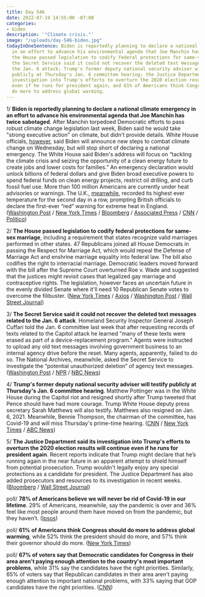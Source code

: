 ```yaml
---
title: Day 546
date: 2022-07-19 14:55:00 -07:00
categories:
- biden
description: '"Climate crisis."'
image: "/uploads/day-546-biden.jpg"
todayInOneSentence: Biden is reportedly planning to declare a national climate emergency
  in an effort to advance his environmental agenda that Joe Manchin has twice sabotaged;
  the House passed legislation to codify federal protections for same-sex marriage;
  the Secret Service said it could not recover the deleted text messages related to
  the Jan. 6 attack; Trump's former deputy national security adviser will testify
  publicly at Thursday's Jan. 6 committee hearing; the Justice Department said its
  investigation into Trump's efforts to overturn the 2020 election results will continue
  even if he runs for president again; and 61% of Americans think Congress should
  do more to address global warming.
---
```


1/ **Biden is reportedly planning to declare a national climate emergency in an effort to advance his environmental agenda that Joe Manchin has twice sabotaged**. After Manchin torpedoed Democratic efforts to pass robust climate change legislation last week, Biden said he would take "strong executive action" on climate, but didn't provide details. White House officials, [however](https://www.politico.com/news/2022/07/19/biden-trip-climate-emergency-00046524), said Biden will announce new steps to combat climate change on Wednesday, but will stop short of declaring a national emergency. The White House said Biden's address will focus on “tackling the climate crisis and seizing the opportunity of a clean energy future to create jobs and lower costs for families.” An emergency declaration would unlock billions of federal dollars and give Biden broad executive powers to spend federal funds on clean energy projects, restrict oil drilling, and curb fossil fuel use. More than 100 million Americans are currently under heat advisories or warnings. The U.K., [meanwhile](https://www.nytimes.com/live/2022/07/19/world/uk-europe-heat-fires-weather), recorded its highest ever temperature for the second day in a row, prompting British officials to declare the first-ever “red” warning for extreme heat in England. ([Washington Post](https://www.washingtonpost.com/climate-environment/2022/07/18/biden-climate-emergency-manchin/) / [New York Times](https://www.nytimes.com/2022/07/19/climate/biden-climate-emergency.html) / [Bloomberg](https://www.bloomberg.com/news/articles/2022-07-19/white-house-mulls-emergency-declaration-to-fight-climate-change?srnd=politics-vp#xj4y7vzkg&sref=MIBMEEoj) / [Associated Press](https://apnews.com/article/climate-biden-joe-manchin-and-environment-bed0159741405159639f800aec3b079b) / [CNN](https://www.cnn.com/2022/07/19/politics/white-house-climate/) / [Politico](https://www.politico.com/news/2022/07/19/white-house-manchin-biden-00046476))

2/ **The House passed legislation to codify federal protections for same-sex marriage**, including a requirement that states recognize valid marriages performed in other states. 47 Republicans joined all House Democrats in passing the Respect for Marriage Act, which would repeal the Defense of Marriage Act and enshrine marriage equality into federal law. The bill also codifies the right to interracial marriage. Democratic leaders moved forward with the bill after the Supreme Court overturned Roe v. Wade and suggested that the justices might revisit cases that legalized gay marriage and contraceptive rights. The legislation, however faces an uncertain future in the evenly divided Senate where it'll need 10 Republican Senate votes to overcome the filibuster. ([New York Times](https://www.nytimes.com/2022/07/19/us/politics/house-gay-marriage-bill.html?referringSource=articleShare) / [Axios](https://www.axios.com/2022/07/19/house-repeal-defense-of-marriage-act) / [Washington Post](https://www.washingtonpost.com/politics/2022/07/19/house-gay-marriage-protections/) / [Wall Street Journal](https://www.wsj.com/articles/house-to-vote-on-protections-for-same-sex-and-interracial-marriage-11658239485?mod=breakingnews))

3/ **The Secret Service said it could not recover the deleted text messages related to the Jan. 6 attack**. Homeland Security Inspector General Joseph Cuffari told the Jan. 6 committee last week that after requesting records of texts related to the Capitol attack he learned "many of these texts were erased as part of a device-replacement program." Agents were instructed to upload any old text messages involving government business to an internal agency drive before the reset. Many agents, apparently, failed to do so. The National Archives, meanwhile, asked the Secret Service to investigate the “potential unauthorized deletion” of agency text messages. ([Washington Post](https://www.washingtonpost.com/nation/2022/07/19/secret-service-texts/) / [NPR](https://www.npr.org/2022/07/19/1112288183/secret-service-deleted-texts-national-archives-letter) / [NBC News](https://www.nbcnews.com/politics/congress/national-archives-asks-secret-service-probe-possible-deletion-jan-6-te-rcna38941))

4/ **Trump's former deputy national security adviser will testify publicly at Thursday's Jan. 6 committee hearing**. Matthew Pottinger was in the White House during the Capitol riot and resigned shortly after Trump tweeted that Pence should have had more courage. Trump White House deputy press secretary Sarah Matthews will also testify. Matthews also resigned on Jan. 6, 2021. Meanwhile, Bennie Thompson, the chairman of the committee, has Covid-19 and will miss Thursday's prime-time hearing. ([CNN](https://www.cnn.com/2022/07/18/politics/matthew-pottinger-testify-january-6/index.html) / [New York Times](https://www.nytimes.com/2022/07/18/us/politics/matthew-pottinger-jan-6-hearing.html) / [ABC News](https://abcnews.go.com/Politics/jan-committee-chair-bennie-thompson-tests-positive-covid/story?id=87066115))

5/ **The Justice Department said its investigation into Trump's efforts to overturn the 2020 election results will continue even if he runs for president again**. Recent reports indicate that Trump might declare that he’s running again in the near future in an apparent attempt to shield himself from potential prosecution. Trump wouldn't legally enjoy any special protections as a candidate for president. The Justice Department has also added prosecutors and resources to its investigation in recent weeks. ([Bloomberg](https://www.bloomberg.com/news/articles/2022-07-19/trump-declaring-for-president-won-t-stop-doj-jan-6-probe?srnd=premium&sref=MIBMEEoj) / [Wall Street Journal](https://www.wsj.com/articles/justice-department-steps-up-jan-6-probe-of-those-in-trumps-orbit-11657974467?mod=djemalertNEWS))

poll/ **78% of Americans believe we will never be rid of Covid-19 in our lifetime**. 29% of Americans, meanwhile, say the pandemic is over and 36% feel like most people around them have moved on from the pandemic, but they haven’t. ([Ipsos](https://www.ipsos.com/en-us/news-polls/axios-ipsos-coronavirus-index))

poll/ **61% of Americans think Congress should do more to address global warming**, while 52% think the president should do more, and 57% think their governor should do more. ([New York Times](https://www.nytimes.com/interactive/2022/07/19/climate/climate-us-government-poll.html))

poll/ **67% of voters say that Democratic candidates for Congress in their area aren't paying enough attention to the country's most important problems**, while 31% say the candidates have the right priorities. Similarly, 65% of voters say that Republican candidates in their area aren't paying enough attention to important national problems, with 33% saying that GOP candidates have the right priorities. ([CNN](https://www.cnn.com/2022/07/19/politics/cnn-poll-midterms/index.html))